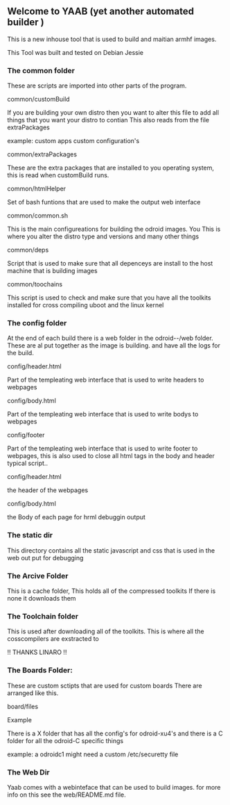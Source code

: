 ## Welcome to YAAB (yet another automated builder )

This is a new inhouse tool that is used to build and maitian armhf images. 

This Tool was built and tested on Debian Jessie

### The common folder

These are scripts are imported into other parts of the program. 

common/customBuild

If you are building your own distro then you want to alter this file to add all things that you want your distro to contian
This also reads from the file extraPackages 

example: custom apps custom configuration's 

common/extraPackages 

These are the extra packages that are installed to you operating system, this is read when customBuild runs.

common/htmlHelper

Set of bash funtions that are used to make the output web interface

common/common.sh 

This is the main configureations for building the odroid images.  You This is where you alter the distro type and versions and many other things

common/deps

Script that is used to make sure that all depenceys are install to the host machine that is building images


common/toochains

This script is used to check and make sure that you have all the toolkits installed for cross compiling uboot and the linux kernel

### The config folder 

At the end of each build there is a web folder in the odroid-<Version>-<codename>/web folder. These are al put together as the image is building. and have all the logs for the build. 

config/header.html

Part of the templeating web interface that is used to write headers to webpages 


config/body.html 

Part of the templeating web interface that is used to write bodys to webpages

config/footer

Part of the templeating web interface that is used to write footer to webpages, this is also used to close all html tags in the body and header
typical script.. 

config/header.html 

the header of the webpages


config/body.html 

the Body of each page for hrml debuggin output

### The static dir 

This directory contains all the static javascript and css that is used in the web out put for debugging

### The Arcive Folder

This is a cache folder,  This holds all of the compressed toolkits If there is none it downloads them


### The Toolchain folder

This is used after downloading all of the toolkits.  This is where all the cosscompilers are exstracted to

!! THANKS LINARO !!


### The Boards Folder: 

These are custom sctipts that are used for custom boards There are arranged like this. 

board<vendor><name of board>/files


Example 

There is a X folder that has all the config's for odroid-xu4's and there is a C folder for all the odroid-C specific things

example:  a odroidc1 might  need a custom /etc/securetty file


### The Web Dir

Yaab comes with a webinteface that can be used to build images.  for more info on this see the web/README.md file. 



